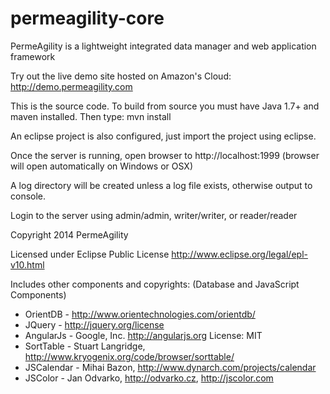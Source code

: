 permeagility-core
=================

PermeAgility is a lightweight integrated data manager and web application framework

Try out the live demo site hosted on Amazon's Cloud: http://demo.permeagility.com

This is the source code. To build from source you must have Java 1.7+ and maven installed.
Then type: mvn install

An eclipse project is also configured, just import the project using eclipse.

Once the server is running, open browser to http://localhost:1999 
(browser will open automatically on Windows or OSX)

A log directory will be created unless a log file exists, otherwise output to console.  

Login to the server using admin/admin, writer/writer, or reader/reader


Copyright 2014 PermeAgility

Licensed under Eclipse Public License http://www.eclipse.org/legal/epl-v10.html


Includes other components and copyrights: (Database and JavaScript Components)

- OrientDB - http://www.orientechnologies.com/orientdb/
- JQuery - http://jquery.org/license
- AngularJs - Google, Inc. http://angularjs.org  License: MIT
- SortTable - Stuart Langridge, http://www.kryogenix.org/code/browser/sorttable/
- JSCalendar - Mihai Bazon, http://www.dynarch.com/projects/calendar
- JSColor - Jan Odvarko, http://odvarko.cz, http://jscolor.com
